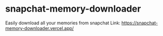 # snapchat-memory-downloader
Easily download all your memories from snapchat
Link: https://snapchat-memory-downloader.vercel.app/ 
